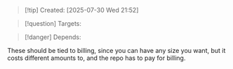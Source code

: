 
>[!tip] Created: [2025-07-30 Wed 21:52]

>[!question] Targets: 

>[!danger] Depends: 

These should be tied to billing, since you can have any size you want, but it costs different amounts to, and the repo has to pay for billing.